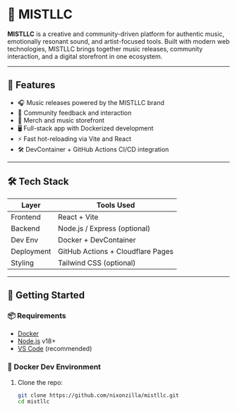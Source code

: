 # 🎵 MISTLLC

**MISTLLC** is a creative and community-driven platform for authentic music, emotionally resonant sound, and artist-focused tools. Built with modern web technologies, MISTLLC brings together music releases, community interaction, and a digital storefront in one ecosystem.

---

## 🚀 Features

- 🎧 Music releases powered by the MISTLLC brand
- 💬 Community feedback and interaction
- 🛒 Merch and music storefront
- 🖥️ Full-stack app with Dockerized development
- ⚡ Fast hot-reloading via Vite and React
- 🛠️ DevContainer + GitHub Actions CI/CD integration

---

## 🛠 Tech Stack

| Layer        | Tools Used                        |
| ------------ | --------------------------------- |
| Frontend     | React + Vite                      |
| Backend      | Node.js / Express (optional)      |
| Dev Env      | Docker + DevContainer             |
| Deployment   | GitHub Actions + Cloudflare Pages |
| Styling      | Tailwind CSS (optional)           |

---

## 🧪 Getting Started

### 📦 Requirements

- [Docker](https://www.docker.com/)
- [Node.js](https://nodejs.org/) v18+
- [VS Code](https://code.visualstudio.com/) (recommended)

### 🐳 Docker Dev Environment

1. Clone the repo:
   ```bash
   git clone https://github.com/nixonzilla/mistllc.git
   cd mistllc

